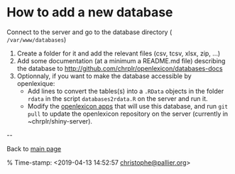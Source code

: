 # How to add a new database #

Connect to the server and go to the database directory ( `/var/www/databases`)

1. Create a folder for it and  add the relevant files (csv, tcsv, xlsx, zip, ...)
2. Add some documentation (at a minimum a README.md file) describing the
   database to <http://github.com/chrplr/openlexicon/databases-docs>
3. Optionnaly, if you want to make the database accessible by openlexique:
   * Add lines to convert the tables(s) into a `.RData` objects in the folder
     `rdata` in the script `databases2rdata.R` on the server and run it.
   * Modify the [openlexicon apps](http://github.com/chrplr/openlexicon/apps) that will use this database,
     and run `git pull` to update the openlexicon repository on the server (currently in ~chrplr/shiny-server).

--

Back to [main page](README.md)

% Time-stamp: <2019-04-13 14:52:57 christophe@pallier.org>
